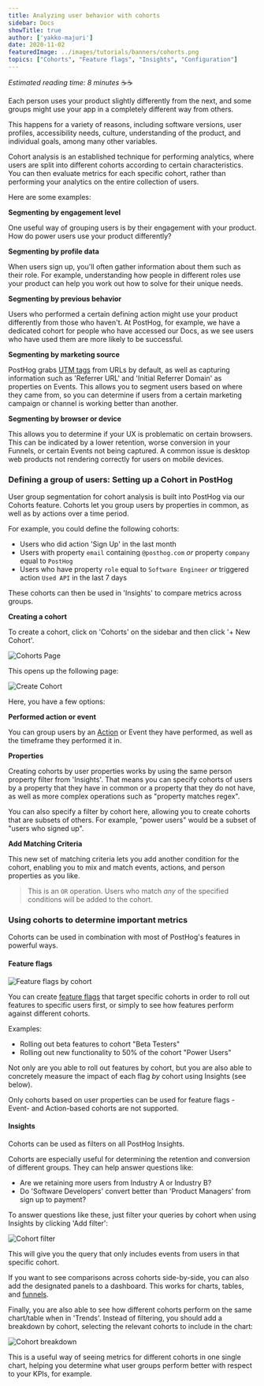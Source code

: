 ```yaml
---
title: Analyzing user behavior with cohorts
sidebar: Docs
showTitle: true
author: ['yakko-majuri']
date: 2020-11-02
featuredImage: ../images/tutorials/banners/cohorts.png
topics: ["Cohorts", "Feature flags", "Insights", "Configuration"]
---
```


_Estimated reading time: 8 minutes_ ☕☕

Each person uses your product slightly differently from the next, and some groups might use your app in a completely different way from others.

This happens for a variety of reasons, including software versions, user profiles, accessibility needs, culture, understanding of the product, and individual goals, among many other variables.

Cohort analysis is an established technique for performing analytics, where users are split into different cohorts according to certain characteristics. You can then evaluate metrics for each specific cohort, rather than performing your analytics on the entire collection of users.

Here are some examples:

**Segmenting by engagement level**

One useful way of grouping users is by their engagement with your product. How do power users use your product differently? 

**Segmenting by profile data**

When users sign up, you'll often gather information about them such as their role. For example, understanding how people in different roles use your product can help you work out how to solve for their unique needs.

**Segmenting by previous behavior**

Users who performed a certain defining action might use your product differently from those who haven't. At PostHog, for example, we have a dedicated cohort for people who have accessed our Docs, as we see users who have used them are more likely to be successful.

**Segmenting by marketing source**

PostHog grabs [UTM tags](https://en.wikipedia.org/wiki/UTM_parameters) from URLs by default, as well as capturing information such as 'Referrer URL' and 'Initial Referrer Domain' as properties on Events. This allows you to segment users based on where they came from, so you can determine if users from a certain marketing campaign or channel is working better than another.

**Segmenting by browser or device**

This allows you to determine if your UX is problematic on certain browsers. This can be indicated by a lower retention, worse conversion in your Funnels, or certain Events not being captured. A common issue is desktop web products not rendering correctly for users on mobile devices.

### Defining a group of users: Setting up a Cohort in PostHog

User group segmentation for cohort analysis is built into PostHog via our Cohorts feature. Cohorts let you group users by properties in common, as well as by actions over a time period.

For example, you could define the following cohorts:

- Users who did action 'Sign Up' in the last month
- Users with property `email` containing `@posthog.com` _or_ property `company` equal to `PostHog`
- Users who have property `role` equal to `Software Engineer` _or_ triggered action `Used API` in the last 7 days

These cohorts can then be used in 'Insights' to compare metrics across groups. 

**Creating a cohort**

To create a cohort, click on 'Cohorts' on the sidebar and then click '+ New Cohort'. 

![Cohorts Page](../images/tutorials/cohorts/cohorts-page.png)

This opens up the following page:

![Create Cohort](../images/tutorials/cohorts/create-cohort.png)

Here, you have a few options:

**Performed action or event**

You can group users by an [Action](/docs/user-guides/actions) or Event they have performed, as well as the timeframe they performed it in.

**Properties**

Creating cohorts by user properties works by using the same person property filter from 'Insights'. That means you can specify cohorts of users by a property that they have in common or a property that they do not have, as well as more complex operations such as "property matches regex".

You can also specify a filter by cohort here, allowing you to create cohorts that are subsets of others. For example, "power users" would be a subset of "users who signed up".

**Add Matching Criteria**

This new set of matching criteria lets you add another condition for the cohort, enabling you to mix and match events, actions, and person properties as you like. 

> This is an `OR` operation. Users who match _any_ of the specified conditions will be added to the cohort.

### Using cohorts to determine important metrics

Cohorts can be used in combination with most of PostHog's features in powerful ways.

#### Feature flags

![Feature flags by cohort](../images/tutorials/cohorts/feature-flags.png)

You can create [feature flags](/docs/tutorials/feature-flags) that target specific cohorts in order to roll out features to specific users first, or simply to see how features perform against different cohorts. 

Examples:

- Rolling out beta features to cohort "Beta Testers"
- Rolling out new functionality to 50% of the cohort "Power Users"

Not only are you able to roll out features by cohort, but you are also able to concretely measure the impact of each flag _by_ cohort using Insights (see below). 

Only cohorts based on user properties can be used for feature flags - Event- and Action-based cohorts are not supported.

#### Insights

Cohorts can be used as filters on all PostHog Insights.

Cohorts are especially useful for determining the retention and conversion of different groups. They can help answer questions like:

- Are we retaining more users from Industry A or Industry B?
- Do 'Software Developers' convert better than 'Product Managers' from sign up to payment?

To answer questions like these, just filter your queries by cohort when using Insights by clicking 'Add filter':

![Cohort filter](../images/tutorials/cohorts/filter.png)

This will give you the query that only includes events from users in that specific cohort.

If you want to see comparisons across cohorts side-by-side, you can also add the designated panels to a dashboard. This works for charts, tables, and [funnels](/docs/user-guides/funnels).

Finally, you are also able to see how different cohorts perform on the same chart/table when in 'Trends'. Instead of filtering, you should add a breakdown by cohort, selecting the relevant cohorts to include in the chart:

![Cohort breakdown](../images/tutorials/cohorts/trends-breakdown.png)

This is a useful way of seeing metrics for different cohorts in one single chart, helping you determine what user groups perform better with respect to your KPIs, for example.
